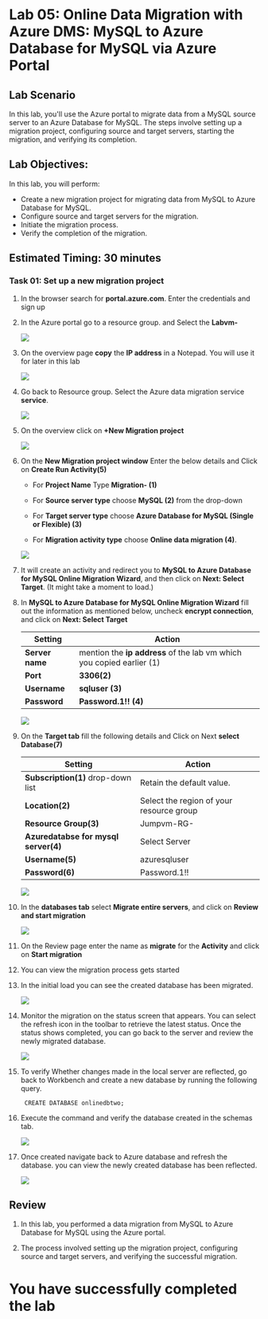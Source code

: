 # Lab 05: Online Data Migration with Azure DMS: MySQL to Azure Database for MySQL via Azure Portal

## Lab Scenario

In this lab, you'll use the Azure portal to migrate data from a MySQL source server to an Azure Database for MySQL. The steps involve setting up a migration project, configuring source and target servers, starting the migration, and verifying its completion.

## Lab Objectives:

In this lab, you will perform:

+   Create a new migration project for migrating data from MySQL to Azure Database for MySQL.
+   Configure source and target servers for the migration.
+   Initiate the migration process.
+   Verify the completion of the migration.

## Estimated Timing: 30 minutes

### Task 01: Set up a new migration project

1. In the browser search for **portal.azure.com**. Enter the credentials and sign up

1. In the Azure portal go to a resource group. and Select the **Labvm-<inject key="Deployment ID" enableCopy="false"/>**

   ![](Media/edit07.png)

1. On the overview page **copy** the **IP address** in a Notepad. You will use it for later in this lab

   ![](Media/049.png)

1. Go back to Resource group. Select the Azure data migration service **service<inject key="Deployment ID" enableCopy="false"/>**.

   ![](Media/sixteen.png)

1. On the overview click on **+New Migration project**

   ![](Media/Seventeen.png)

1. On the **New Migration project window** Enter the below details and Click on **Create Run Activity(5)**

   - For **Project Name** Type **Migration-<inject key="Deployment ID" enableCopy="false"/> (1)**

   - For **Source server type** choose **MySQL (2)** from the drop-down

   - For **Target server type** choose **Azure Database for MySQL (Single or Flexible) (3)**

   - For **Migration activity type** choose **Online data migration (4)**.

   ![](Media/eighteen.png)

1. It will create an activity and redirect you to **MySQL to Azure Database for MySQL Online Migration Wizard**, and then click on **Next: Select Target**. (It might take a moment to load.)

1. In **MySQL to Azure Database for MySQL Online Migration Wizard** fill out the information as mentioned below, uncheck **encrypt connection**, and click on **Next: Select Target**

    | Setting                          | Action                           |
    | -------------------------------- | -------------------------------- |
    | **Server name**                  | mention the **ip address** of the lab vm which you copied earlier (1) |
    | **Port**                         | **3306(2)** | 
    | **Username**                     | **sqluser (3)**|
    | **Password**                     | **Password.1!! (4)** |

    ![](Media/edit0014.png)

1. On the **Target tab** fill the following details and Click on Next **select Database(7)** 

    | Setting                          | Action                           |
    | -------------------------------- | -------------------------------- |
    | **Subscription(1)** drop-down list  | Retain the default value.        |
    | **Location(2)**                     | Select the region of your resource group                         |
    | **Resource Group(3)**               | Jumpvm-RG-<inject key="Deployment ID" enableCopy="false"/>                  |
    | **Azuredatabse for mysql server(4)**  | Select Server<inject key="Deployment ID" enableCopy="false"/>             |
    | **Username(5)**                      | azuresqluser                    |
    | **Password(6)**                      | Password.1!!                    |

   ![](Media/edit015.png)

1. In the **databases tab** select **Migrate entire servers**, and click on **Review and start migration**

   ![](Media/edit016.png)

1. On the Review page enter the name as **migrate** for the **Activity** and click on **Start migration**

1. You can view the migration process gets started

1. In the initial load you can see the created database has been migrated.

   ![](Media/0054.png)

1. Monitor the migration on the status screen that appears. You can select the refresh icon in the toolbar to retrieve the latest status. Once the status shows completed, you can go back to the server and review the newly migrated database.

   ![](Media/0055.png)

1. To verify Whether changes made in the local server are reflected, go back to Workbench and create a new database by running the following query.

   ```
    CREATE DATABASE onlinedbtwo;

   ```
1. Execute the command and verify the database created in the schemas tab.

   ![](Media/056.png)

1. Once created navigate back to Azure database and refresh the database. you can view the newly created database has been reflected.

   ![](Media/057.png)


## Review

1. In this lab, you performed a data migration from MySQL to Azure Database for MySQL using the Azure portal.

1. The process involved setting up the migration project, configuring source and target servers, and verifying the successful migration.

# You have successfully completed the lab




  
